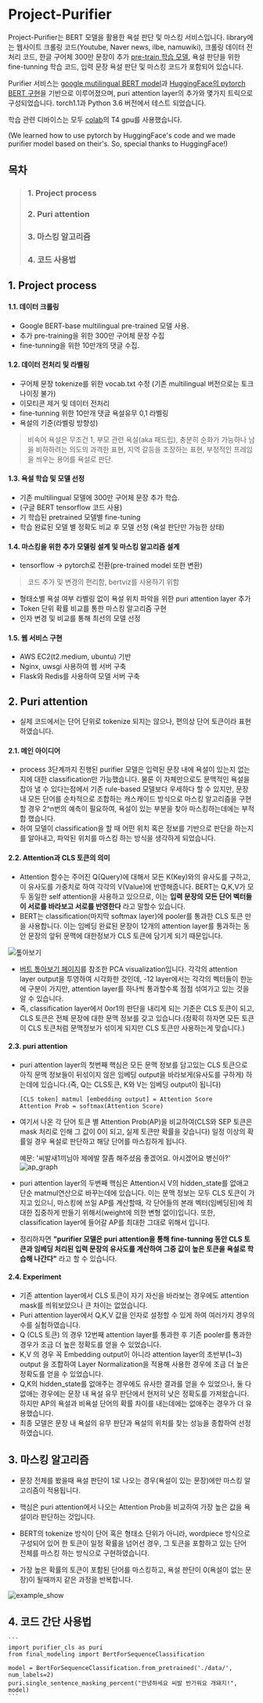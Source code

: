 Project-Purifier
=============================
Project-Purifier는 BERT 모델을 활용한 욕설 판단 및 마스킹 서비스입니다.
library에는 웹사이트 크롤링 코드(Youtube, Naver news, ilbe, namuwiki), 크롤링 데이터 전처리 코드, 한글 구어체 300만 문장이 추가 [pre-train 학습 모델](https://drive.google.com/open?id=1XEFGfLCa2bCQiBSlkY0_ZlirXg4c2mPB), 욕설 판단을 위한 fine-tunning 학습 코드, 입력 문장 욕설 판단 및 마스킹 코드가 포함되어 있습니다.

Purifier 서비스는 [google mutilingual BERT model](https://github.com/google-research/bert)과 [HuggingFace의 pytorch BERT 구현](https://github.com/huggingface/pytorch-transformers)을 기반으로 이루어졌으며, puri attention layer의 추가와 몇가지 트릭으로 구성되었습니다. torch1.1과 Python 3.6 버전에서 테스트 되었습니다.

학습 관련 디바이스는 모두 [colab](https://colab.research.google.com)의 T4 gpu를 사용했습니다.

(We learned how to use pytorch by HuggingFace's code and we made purifier model based on their's. So, special thanks to HuggingFace!)


## 목차

> ### 1. Project process
> ### 2. Puri attention
> ### 3. 마스킹 알고리즘
> ### 4. 코드 사용법


## 1. Project process

#### 1.1. 데이터 크롤링
- Google BERT-base multilingual pre-trained 모델 사용.
- 추가 pre-training을 위한 300만 구어체 문장 수집
- fine-tunning을 위한 10만개의 댓글 수집.
 
#### 1.2. 데이터 전처리 및 라벨링
- 구어체 문장 tokenize를 위한 vocab.txt 수정 (기존 multilingual 버전으로는 토크나이징 불가)
- 이모티콘 제거 및 데이터 전처리
- fine-tunning 위한 10만개 댓글 욕설유무 0,1 라벨링
- 욕설의 기준(라벨링 방향성)
> 비속어 욕설은 무조건 1,
> 부모 관련 욕설(aka 패드립), 충분히 순화가 가능하나 남을 비하하려는 의도의 과격한 표현,
> 지역 갈등을 조장하는 표현, 부정적인 프레임을 씌우는 용어를 욕설로 판단.
 
#### 1.3. 욕설 학습 및 모델 선정
- 기존 multilingual 모델에 300만 구어체 문장 추가 학습.
- (구글 BERT tensorflow 코드 사용)
- 기 학습된 pretrained 모델별 fine-tuning
- 학습 완료된 모델 별 정확도 비교 후 모델 선정 (욕설 판단만 가능한 상태)
 
#### 1.4. 마스킹을 위한 추가 모델링 설계 및 마스킹 알고리즘 설계
- tensorflow -> pytorch로 전환(pre-trained model 또한 변환)
> 코드 추가 및 변경의 편리함, bertviz를 사용하기 위함
- 형태소별 욕설 여부 라벨링 없이 욕설 위치 파악을 위한 puri attention layer 추가
- Token 단위 확률 비교를 통한 마스킹 알고리즘 구현
- 인자 변경 및 비교를 통해 최선의 모델 선정
 
#### 1.5. 웹 서비스 구현
- AWS EC2(t2.medium, ubuntu) 기반
- Nginx, uwsgi 사용하여 웹 서버 구축
- Flask와 Redis를 사용하여 모델 서버 구축
 
## 2. Puri attention
 - 실제 코드에서는 단어 단위로 tokenize 되지는 않으나, 편의상 단어 토큰이라 표현하였습니다.

#### 2.1. 메인 아이디어
- process 3단계까지 진행된 purifier 모델은 입력된 문장 내에 욕설이 있는지 없는지에 대한 classification만 가능했습니다. 물론 이 자체만으로도 문맥적인 욕설을 잡아 낼 수 있다는점에서 기존 rule-based 모델보다 우세하다 할 수 있지만, 문장 내 모든 단어를 순차적으로 조합하는 캐스캐이드 방식으로 마스킹 알고리즘을 구현할 경우 2^n번의 예측이 필요하여, 욕설이 있는 부분을 찾아 마스킹하는데에는 부적합 했습니다.
- 하여 모델이 classification을 할 때 어떤 위치 혹은 정보를 기반으로 판단을 하는지를 알아내고, 파악된 위치를 마스킹 하는 방식을 생각하게 되었습니다.

#### 2.2. Attention과 CLS 토큰의 의미
- Attention 함수는 주어진 Q(Query)에 대해서 모든 K(Key)와의 유사도를 구하고, 이 유사도를 가중치로 하여 각각의 V(Value)에 반영해줍니다. BERT는 Q,K,V가 모두 동일한 self attention을 사용하고 있으므로, 이는 **입력 문장의 모든 단어 벡터들이 서로를 바라보고 서로를 반영한다** 라고 말할수 있습니다.
- BERT는 classification(마지막 softmax layer)에 pooler를 통과한 CLS 토큰 만을 사용합니다. 이는 임베딩 완료된 문장이 12개의 attention layer를 통과하는 동안 문장의 앞뒤 문맥에 대한정보가 CLS 토큰에 담기게 되기 때문입니다.

![톺아보기](/img/pool_mean.png)

- [버트 톺아보기 페이지](http://docs.likejazz.com/bert/)를 참조한 PCA visualization입니다. 각각의 attention layer output을 투영하여 시각화한 것인데, -12 layer에서는 각각의 벡터들이 한눈에 구분이 가지만, attention layer를 하나씩 통과할수록 점점 섞여가고 있는 것을 알 수 있습니다.
- 즉, classification layer에서 0or1의 판단을 내리게 되는 기준은 CLS 토큰이 되고, CLS 토큰은 전체 문장에 대한 문맥 정보를 갖고 있습니다.(정확히 하자면 모든 토큰이 CLS 토큰처럼 문맥정보가 섞이게 되지만 CLS 토큰만 사용하는게 맞습니다.)

#### 2.3. puri attention
- puri attention layer의 첫번째 핵심은 모든 문맥 정보를 담고있는 CLS 토큰으로 아직 문맥 정보들이 뒤섞이지 않은 임베딩 output을 바라보게(유사도를 구하게) 하는데에 있습니다.(즉, Q는 CLS토큰, K와 V는 임베딩 output이 됩니다)
    
    ```
    [CLS token] matmul [embedding output] = Attention Score
    Attention Prob = softmax(Attention Score)
    ```
- 여기서 나온 각 단어 토큰 별 Attention Prob(AP)을 비교하여(CLS와 SEP 토큰은 mask 처리로 인해 그 값이 0이 되고, 실제 토큰만 확률을 갖습니다) 일정 이상의 확률일 경우 욕설로 판단하고 해당 단어를 마스킹하게 됩니다.

     예문: '씨발새1끼님아 제에발 잘좀 해주셨음 좋겠어요. 아시겠어요 병신아?'
![ap_graph](/img/ap_graph.png)


- puri attention layer의 두번째 핵심은 Attention시 V의 hidden_state를 없애고 단순 matmul연산으로 바꾸는데에 있습니다. 이는 문맥 정보는 모두 CLS 토큰이 가지고 있으니, 마스킹에 쓰일 AP를 계산할때, 각 단어들의 본래 벡터(임베딩된)에 최대한 집중하게 만들기 위해서(weight에 의한 변형 없이)입니다. 또한, classification layer에 들어갈 AP를 최대한 그대로 위해서 입니다.

- 정리하자면 **"purifier 모델은 puri attention을 통해 fine-tunning 동안 CLS 토큰과 임베딩 처리된 입력 문장의 유사도를 계산하여 그중 값이 높은 토큰을 욕설로 학습해 나간다"** 라고 할 수 있습니다.

#### 2.4. Experiment
- 기존 attention layer에서 CLS 토큰이 자기 자신을 바라보는 경우에도 attention mask를 씌워보았으나 큰 차이는 없었습니다.
- Puri attention layer에서 Q,K,V 값을 인자로 설정할 수 있게 하여 여러가지 경우의 수를 실험하였습니다.
- Q (CLS 토큰) 의 경우 12번째 attention layer를 통과한 후 기존 pooler를 통과한 경우가 조금 더 높은 정확도를 얻을 수 있었습니다.
- K,V 의 경우 꼭 Embedding output이 아니라 attention layer의 초반부(1~3) output 을 조합하여 Layer Normalization을 적용해 사용한 경우에 조금 더 높은 정확도를 얻을 수 있었습니다.
- Q,K의 hidden_state를 없애주는 경우에도 유사한 결과를 얻을 수 있었으나, 둘 다 없애는 경우에는 문장 내 욕설 유무 판단에서 현저히 낮은 정확도를 가져왔습니다. 하지만 AP의 욕설과 비욕설 단어의 확률 차이를 내는데에는 없애주는 경우가 더 유용했습니다.
- 최종 모델은 문장 내 욕설의 유무 판단과 욕설의 위치를 찾는 성능을 종합하여 선정하였습니다.

## 3. 마스킹 알고리즘

- 문장 전체를 봤을때 욕설 판단이 1로 나오는 경우(욕설이 있는 문장)에만 마스킹 알고리즘이 적용됩니다.
- 핵심은 puri attention에서 나오는 Attention Prob을 비교하여 가장 높은 값을 욕설이라 판단하는 것입니다.
   
- BERT의 tokenize 방식이 단어 혹은 형태소 단위가 아니라, wordpiece 방식으로 구성되어 있어 한 토큰이 일정 확률을 넘어선 경우, 그 토큰을 포함하고 있는 단어 전체를 마스킹 하는 방식으로 구현하였습니다.
   
- 가장 높은 확률의 토큰이 포함된 단어를 마스킹하고, 욕설 판단이 0(욕설이 없는 문장)이 될때까지 같은 과정을 반복합니다.

![example_show](/img/example.gif)
 
## 4. 코드 간단 사용법
    ```
    import purifier_cls as puri
    from final_modeling import BertForSequenceClassification
    
    model = BertForSequenceClassification.from_pretrained('./data/', num_labels=2)
    puri.single_sentence_masking_percent("안녕하세요 씨발 반가워요 개돼지!", model)
    ```
